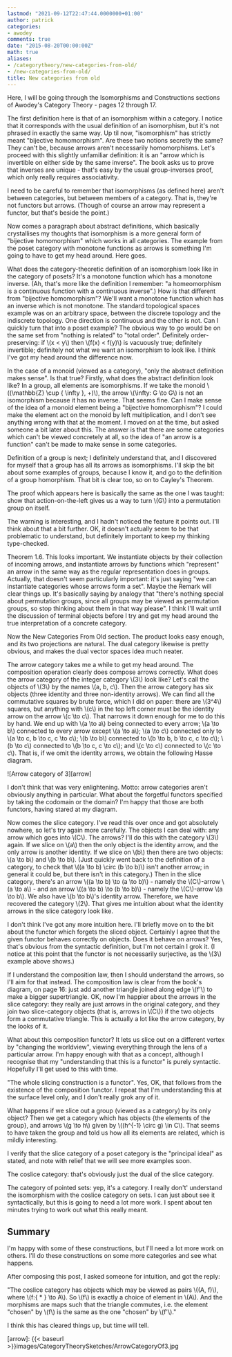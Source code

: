```yaml
---
lastmod: "2021-09-12T22:47:44.0000000+01:00"
author: patrick
categories:
- awodey
comments: true
date: "2015-08-20T00:00:00Z"
math: true
aliases:
- /categorytheory/new-categories-from-old/
- /new-categories-from-old/
title: New categories from old
---
```


Here, I will be going through the Isomorphisms and Constructions sections of Awodey's Category Theory - pages 12 through 17.

The first definition here is that of an isomorphism within a category. I notice that it corresponds with the usual definition of an isomorphism, but it's not phrased in exactly the same way. Up til now, "isomorphism" has strictly meant "bijective homomorphism". Are these two notions secretly the same? They can't be, because arrows aren't necessarily homomorphisms. Let's proceed with this slightly unfamiliar definition: it is an "arrow which is invertible on either side by the same inverse". The book asks us to prove that inverses are unique - that's easy by the usual group-inverses proof, which only really requires associativity.

I need to be careful to remember that isomorphisms (as defined here) aren't between categories, but between members of a category. That is, they're not functors but arrows. (Though of course an arrow may represent a functor, but that's beside the point.)

Now comes a paragraph about abstract definitions, which basically crystallises my thoughts that isomorphism is a more general form of "bijective homomorphism" which works in all categories. The example from the poset category with monotone functions as arrows is something I'm going to have to get my head around. Here goes.

What does the category-theoretic definition of an isomorphism look like in the category of posets? It's a monotone function which has a monotone inverse. (Ah, that's more like the definition I remember: "a homeomorphism is a continuous function with a continuous inverse".) How is that different from "bijective homomorphism"? We'll want a monotone function which has an inverse which is not monotone. The standard topological spaces example was on an arbitrary space, between the discrete topology and the indiscrete topology. One direction is continuous and the other is not. Can I quickly turn that into a poset example? The obvious way to go would be on the same set from "nothing is related" to "total order". Definitely order-preserving: if \\(x < y\\) then \\(f(x) < f(y)\\) is vacuously true; definitely invertible; definitely not what we want an isomorphism to look like. I think I've got my head around the difference now.

In the case of a monoid (viewed as a category), "only the abstract definition makes sense". Is that true? Firstly, what does the abstract definition look like? In a group, all elements are isomorphisms. If we take the monoid \\((\mathbb{Z} \cup \{ \infty \}, +)\\), the arrow \\(\infty: G \to G\\) is not an isomorphism because it has no inverse. That seems fine. Can I make sense of the idea of a monoid element being a "bijective homomorphism"? I could make the element act on the monoid by left multiplication, and I don't see anything wrong with that at the moment. I moved on at the time, but asked someone a bit later about this. The answer is that there are some categories which can't be viewed concretely at all, so the idea of "an arrow is a function" can't be made to make sense in some categories.

Definition of a group is next; I definitely understand that, and I discovered for myself that a group has all its arrows as isomorphisms. I'll skip the bit about some examples of groups, because I know it, and go to the definition of a group homorphism. That bit is clear too, so on to Cayley's Theorem.

The proof which appears here is basically the same as the one I was taught: show that action-on-the-left gives us a way to turn \\(G\\) into a permutation group on itself.

The warning is interesting, and I hadn't noticed the feature it points out. I'll think about that a bit further. OK, it doesn't actually seem to be that problematic to understand, but definitely important to keep my thinking type-checked.

Theorem 1.6. This looks important. We instantiate objects by their collection of incoming arrows, and instantiate arrows by functions which "represent" an arrow in the same way as the regular representation does in groups. Actually, that doesn't seem particularly important: it's just saying "we can instantiate categories whose arrows form a set". Maybe the Remark will clear things up. It's basically saying by analogy that "there's nothing special about permutation groups, since all groups may be viewed as permutation groups, so stop thinking about them in that way please". I think I'll wait until the discussion of terminal objects before I try and get my head around the true interpretation of a concrete category.

Now the New Categories From Old section. The product looks easy enough, and its two projections are natural. The dual category likewise is pretty obvious, and makes the dual vector spaces idea much neater.

The arrow category takes me a while to get my head around. The composition operation clearly does compose arrows correctly. What does the arrow category of the integer category \\(3\\) look like? Let's call the objects of \\(3\\) by the names \\(a, b, c\\). Then the arrow category has six objects (three identity and three non-identity arrows). We can find all the commutative squares by brute force, which I did on paper: there are \\(3^4\\) squares, but anything with \\(c\\) in the top left corner must be the identity arrow on the arrow \\(c \to c\\). That narrows it down enough for me to do this by hand. We end up with \\(a \to a\\) being connected to every arrow; \\(a \to b\\) connected to every arrow except \\(a \to a\\); \\(a \to c\\) connected only to \\(a \to c, b \to c, c \to c\\); \\(b \to b\\) connected to \\(b \to b, b \to c, c \to c\\); \\(b \to c\\) connected to \\(b \to c, c \to c\\); and \\(c \to c\\) connected to \\(c \to c\\). That is, if we omit the identity arrows, we obtain the following Hasse diagram.

![Arrow category of 3][arrow]

I don't think that was very enlightening. Motto: arrow categories aren't obviously anything in particular. What about the forgetful functors specified by taking the codomain or the domain? I'm happy that those are both functors, having stared at my diagram.

Now comes the slice category. I've read this over once and got absolutely nowhere, so let's try again more carefully. The objects I can deal with: any arrow which goes into \\(C\\). The arrows? I'll do this with the category \\(3\\) again. If we slice on \\(a\\) then the only object is the identity arrow, and the only arrow is another identity. If we slice on \\(b\\) then there are two objects: \\(a \to b\\) and \\(b \to b\\). (Just quickly went back to the definition of a category, to check that \\((a \to b) \circ (b \to b)\\) isn't another arrow; in general it could be, but there isn't in this category.) Then in the slice category, there's an arrow \\((a \to b) \to (a \to b)\\) - namely the \\(C\\)-arrow \\(a \to a\\) - and an arrow \\((a \to b) \to (b \to b)\\) - namely the \\(C\\)-arrow \\(a \to b\\). We also have \\(b \to b\\)'s identity arrow. Therefore, we have recovered the category \\(2\\). That gives me intuition about what the identity arrows in the slice category look like.

I don't think I've got any more intuition here. I'll briefly move on to the bit about the functor which forgets the sliced object. Certainly I agree that the given functor behaves correctly on objects. Does it behave on arrows? Yes, that's obvious from the syntactic definition, but I'm not certain I grok it. (I notice at this point that the functor is not necessarily surjective, as the \\(3\\) example above shows.)

If I understand the composition law, then I should understand the arrows, so I'll aim for that instead. The composition law is clear from the book's diagram, on page 16: just add another triangle joined along edge \\(f'\\) to make a bigger supertriangle. OK, now I'm happier about the arrows in the slice category: they really are just arrows in the original category, and they join two slice-category objects (that is, arrows in \\(C\\)) if the two objects form a commutative triangle. This is actually a lot like the arrow category, by the looks of it.

What about this composition functor? It lets us slice out on a different vertex by "changing the worldview", viewing everything through the lens of a particular arrow. I'm happy enough with that as a concept, although I recognise that my "understanding that this is a functor" is purely syntactic. Hopefully I'll get used to this with time.

"The whole slicing construction is a functor". Yes, OK, that follows from the existence of the composition functor. I repeat that I'm understanding this at the surface level only, and I don't really grok any of it.

What happens if we slice out a group (viewed as a category) by its only object? Then we get a category which has objects {the elements of the group}, and arrows \\(g \to h\\) given by \\((h^{-1} \circ g) \in C\\). That seems to have taken the group and told us how all its elements are related, which is mildly interesting.

I verify that the slice category of a poset category is the "principal ideal" as stated, and note with relief that we will see more examples soon.

The coslice category: that's obviously just the dual of the slice category.

The category of pointed sets: yep, it's a category. I really don't' understand the isomorphism with the coslice category on sets. I can just about see it syntactically, but this is going to need a lot more work. I spent about ten minutes trying to work out what this really meant.

## Summary

I'm happy with some of these constructions, but I'll need a lot more work on others. I'll do these constructions on some more categories and see what happens.

After composing this post, I asked someone for intuition, and got the reply:

"The coslice category has objects which may be viewed as pairs \\((A, f)\\), where \\(f:\{ * \} \to A\\). So \\(f\\) is exactly a choice of element in \\(A\\). And the morphisms are maps such that the triangle commutes, i.e. the element "chosen" by \\(f\\) is the same as the one "chosen" by \\(f'\\)."

I think this has cleared things up, but time will tell.

[arrow]: {{< baseurl >}}images/CategoryTheorySketches/ArrowCategoryOf3.jpg
